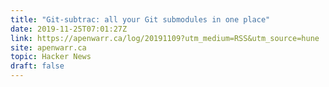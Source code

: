 ```yaml
---
title: "Git-subtrac: all your Git submodules in one place"
date: 2019-11-25T07:01:27Z
link: https://apenwarr.ca/log/20191109?utm_medium=RSS&utm_source=hune
site: apenwarr.ca
topic: Hacker News
draft: false
---
```

